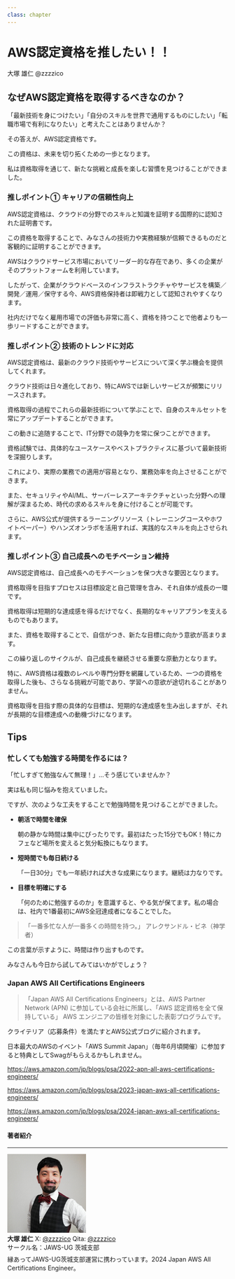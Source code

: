 ```yaml
---
class: chapter
---
```


# AWS認定資格を推したい！！

<div class="flush-right">
大塚 雄仁 @zzzzico
</div>

## なぜAWS認定資格を取得するべきなのか？
「最新技術を身につけたい」「自分のスキルを世界で通用するものにしたい」「転職市場で有利になりたい」と考えたことはありませんか？

その答えが、AWS認定資格です。

この資格は、未来を切り拓くための一歩となります。

私は資格取得を通じて、新たな挑戦と成長を楽しむ習慣を見つけることができました。

### 推しポイント① キャリアの信頼性向上
AWS認定資格は、クラウドの分野でのスキルと知識を証明する国際的に認知された証明書です。

この資格を取得することで、みなさんの技術力や実務経験が信頼できるものだと客観的に証明することができます。

AWSはクラウドサービス市場においてリーダー的な存在であり、多くの企業がそのプラットフォームを利用しています。

したがって、企業がクラウドベースのインフラストラクチャやサービスを構築／開発／運用／保守する今、AWS資格保持者は即戦力として認知されやすくなります。

社内だけでなく雇用市場での評価も非常に高く、資格を持つことで他者よりも一歩リードすることができます。

### 推しポイント② 技術のトレンドに対応
AWS認定資格は、最新のクラウド技術やサービスについて深く学ぶ機会を提供してくれます。

クラウド技術は日々進化しており、特にAWSでは新しいサービスが頻繁にリリースされます。

資格取得の過程でこれらの最新技術について学ぶことで、自身のスキルセットを常にアップデートすることができます。

この動きに追随することで、IT分野での競争力を常に保つことができます。

資格試験では、具体的なユースケースやベストプラクティスに基づいて最新技術を深掘りします。

これにより、実際の業務での適用が容易となり、業務効率を向上させることができます。

また、セキュリティやAI/ML、サーバーレスアーキテクチャといった分野への理解が深まるため、時代の求めるスキルを身に付けることが可能です。

さらに、AWS公式が提供するラーニングリソース（トレーニングコースやホワイトペーパー）やハンズオンラボを活用すれば、実践的なスキルを向上させられます。

### 推しポイント③ 自己成長へのモチベーション維持
AWS認定資格は、自己成長へのモチベーションを保つ大きな要因となります。

資格取得を目指すプロセスは目標設定と自己管理を含み、それ自体が成長の一環です。

資格取得は短期的な達成感を得るだけでなく、長期的なキャリアプランを支えるものでもあります。

また、資格を取得することで、自信がつき、新たな目標に向かう意欲が高まります。

この繰り返しのサイクルが、自己成長を継続させる重要な原動力となります。

特に、AWS資格は複数のレベルや専門分野を網羅しているため、一つの資格を取得した後も、さらなる挑戦が可能であり、学習への意欲が途切れることがありません。

資格取得を目指す際の具体的な目標は、短期的な達成感を生み出しますが、それが長期的な目標達成への動機づけになります。

## Tips
### 忙しくても勉強する時間を作るには？
「忙しすぎて勉強なんて無理！」…そう感じていませんか？

実は私も同じ悩みを抱えていました。

ですが、次のような工夫をすることで勉強時間を見つけることができました。

* **朝活で時間を確保** 

    朝の静かな時間は集中にぴったりです。最初はたった15分でもOK！特にカフェなど場所を変えると気分転換にもなります。

* **短時間でも毎日続ける** 

    「一日30分」でも一年続ければ大きな成果になります。継続は力なりです。

* **目標を明確にする** 

    「何のために勉強するのか」を意識すると、やる気が保てます。私の場合は、社内で1番最初にAWS全冠達成者になることでした。

>「一番多忙な人が一番多くの時間を持つ。」
>アレクサンドル・ビネ（神学者）

この言葉が示すように、時間は作り出すものです。

みなさんも今日から試してみてはいかがでしょう？

### Japan AWS All Certifications Engineers

> 「Japan AWS All Certifications Engineers」とは、AWS Partner Network (APN) に参加している会社に所属し、「AWS 認定資格を全て保持している」 AWS エンジニアの皆様を対象にした表彰プログラムです。

クライテリア（応募条件）を満たすとAWS公式ブログに紹介されます。

日本最大のAWSのイベント「AWS Summit Japan」（毎年6月頃開催）に参加すると特典としてSwagがもらえるかもしれません。

https://aws.amazon.com/jp/blogs/psa/2022-apn-all-aws-certifications-engineers/

https://aws.amazon.com/jp/blogs/psa/2023-japan-aws-all-certifications-engineers/

https://aws.amazon.com/jp/blogs/psa/2024-japan-aws-all-certifications-engineers/

#### 著者紹介

---

<div class="author-profile">
    <img src="images/otsuka.png">
    <div>
        <div>
            <b>大塚 雄仁</b>
            X: <a href="https://x.com/zzzzico">@zzzzico</a>
            Qita: <a href="https://qiita.com/zzzzico/">@zzzzico</a>
        </div>
        <div>
            サークル名：JAWS-UG 茨城支部
        </div>
    </div>
</div>
<p style="margin-top: 0.5em; margin-bottom: 2em;">
縁あってJAWS-UG茨城支部運営に携わっています。2024 Japan AWS All Certifications Engineer。
</p>